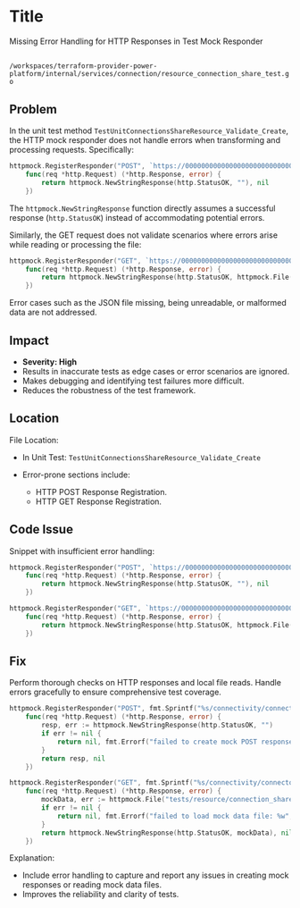 # Title

Missing Error Handling for HTTP Responses in Test Mock Responder

##

`/workspaces/terraform-provider-power-platform/internal/services/connection/resource_connection_share_test.go`

## Problem

In the unit test method `TestUnitConnectionsShareResource_Validate_Create`, the HTTP mock responder does not handle errors when transforming and processing requests. Specifically:

```go
httpmock.RegisterResponder("POST", `https://000000000000000000000000000000.00.environment.api.powerplatform.com/connectivity/connectors/shared_commondataserviceforapps/connections/00000000-0000-0000-0000-000000000001/modifyPermissions?%24filter=environment+eq+%2700000000-0000-0000-0000-000000000000%27&api-version=1`,
	func(req *http.Request) (*http.Response, error) {
		return httpmock.NewStringResponse(http.StatusOK, ""), nil
	})
```

The `httpmock.NewStringResponse` function directly assumes a successful response (`http.StatusOK`) instead of accommodating potential errors. 

Similarly, the GET request does not validate scenarios where errors arise while reading or processing the file:

```go
httpmock.RegisterResponder("GET", `https://000000000000000000000000000000.00.environment.api.powerplatform.com/connectivity/connectors/shared_commondataserviceforapps/connections/00000000-0000-0000-0000-000000000001/permissions?%24filter=environment+eq+%2700000000-0000-0000-0000-000000000000%27&api-version=1`,
	func(req *http.Request) (*http.Response, error) {
		return httpmock.NewStringResponse(http.StatusOK, httpmock.File("tests/resource/connection_shares/Validate_Create/get_connection_shares.json").String()), nil
	})
```

Error cases such as the JSON file missing, being unreadable, or malformed data are not addressed.

## Impact

- **Severity: High**
- Results in inaccurate tests as edge cases or error scenarios are ignored.
- Makes debugging and identifying test failures more difficult.
- Reduces the robustness of the test framework.

## Location

File Location:
- In Unit Test: `TestUnitConnectionsShareResource_Validate_Create`
- Error-prone sections include:

   - HTTP POST Response Registration.
   - HTTP GET Response Registration.

## Code Issue

Snippet with insufficient error handling:
```go
httpmock.RegisterResponder("POST", `https://000000000000000000000000000000.00.environment.api.powerplatform.com/connectivity/connectors/shared_commondataserviceforapps/connections/00000000-0000-0000-0000-000000000001/modifyPermissions?%24filter=environment+eq+%2700000000-0000-0000-0000-000000000000%27&api-version=1`,
	func(req *http.Request) (*http.Response, error) {
		return httpmock.NewStringResponse(http.StatusOK, ""), nil
	})

httpmock.RegisterResponder("GET", `https://000000000000000000000000000000.00.environment.api.powerplatform.com/connectivity/connectors/shared_commondataserviceforapps/connections/00000000-0000-0000-0000-000000000001/permissions?%24filter=environment+eq+%2700000000-0000-0000-0000-000000000000%27&api-version=1`,
	func(req *http.Request) (*http.Response, error) {
		return httpmock.NewStringResponse(http.StatusOK, httpmock.File("tests/resource/connection_shares/Validate_Create/get_connection_shares.json").String()), nil
	})
```

## Fix

Perform thorough checks on HTTP responses and local file reads. Handle errors gracefully to ensure comprehensive test coverage.

```go
httpmock.RegisterResponder("POST", fmt.Sprintf("%s/connectivity/connectors/...", apiBaseUrl),
	func(req *http.Request) (*http.Response, error) {
		resp, err := httpmock.NewStringResponse(http.StatusOK, "")
		if err != nil {
			return nil, fmt.Errorf("failed to create mock POST response: %w", err)
		}
		return resp, nil
	})

httpmock.RegisterResponder("GET", fmt.Sprintf("%s/connectivity/connectors/...", apiBaseUrl),
	func(req *http.Request) (*http.Response, error) {
		mockData, err := httpmock.File("tests/resource/connection_shares/Validate_Create/get_connection_shares.json").String()
		if err != nil {
			return nil, fmt.Errorf("failed to load mock data file: %w", err)
		}
		return httpmock.NewStringResponse(http.StatusOK, mockData), nil
	})
```

Explanation:
- Include error handling to capture and report any issues in creating mock responses or reading mock data files.
- Improves the reliability and clarity of tests.